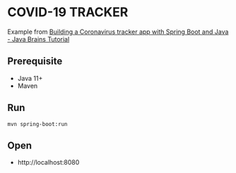 # COVID-19 TRACKER

Example from [Building a Coronavirus tracker app with Spring Boot and Java - Java Brains Tutorial](https://youtu.be/8hjNG9GZGnQ)

## Prerequisite

- Java 11+
- Maven

## Run

```
mvn spring-boot:run
```

## Open

- http://localhost:8080
